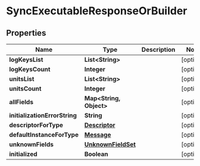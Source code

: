 # SyncExecutableResponseOrBuilder

## Properties
Name | Type | Description | Notes
------------ | ------------- | ------------- | -------------
**logKeysList** | **List&lt;String&gt;** |  |  [optional]
**logKeysCount** | **Integer** |  |  [optional]
**unitsList** | **List&lt;String&gt;** |  |  [optional]
**unitsCount** | **Integer** |  |  [optional]
**allFields** | **Map&lt;String, Object&gt;** |  |  [optional]
**initializationErrorString** | **String** |  |  [optional]
**descriptorForType** | [**Descriptor**](Descriptor.md) |  |  [optional]
**defaultInstanceForType** | [**Message**](Message.md) |  |  [optional]
**unknownFields** | [**UnknownFieldSet**](UnknownFieldSet.md) |  |  [optional]
**initialized** | **Boolean** |  |  [optional]
